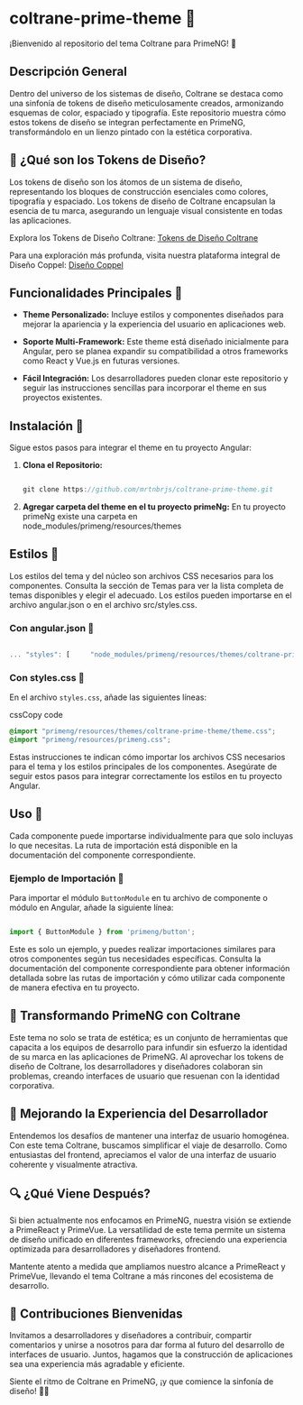 # coltrane-prime-theme 🏀

¡Bienvenido al repositorio del tema Coltrane para PrimeNG! 🚀

## Descripción General

Dentro del universo de los sistemas de diseño, Coltrane se destaca como una sinfonía de tokens de diseño meticulosamente creados, armonizando esquemas de color, espaciado y tipografía. Este repositorio muestra cómo estos tokens de diseño se integran perfectamente en PrimeNG, transformándolo en un lienzo pintado con la estética corporativa.

## 🌈 ¿Qué son los Tokens de Diseño?

Los tokens de diseño son los átomos de un sistema de diseño, representando los bloques de construcción esenciales como colores, tipografía y espaciado. Los tokens de diseño de Coltrane encapsulan la esencia de tu marca, asegurando un lenguaje visual consistente en todas las aplicaciones.

Explora los Tokens de Diseño Coltrane: [Tokens de Diseño Coltrane](https://coltrane.design/)

Para una exploración más profunda, visita nuestra plataforma integral de Diseño Coppel: [Diseño Coppel](https://coppel-design.com/index.html#coltrane)

Funcionalidades Principales 🏀
---------------------------

*   **Theme Personalizado:** Incluye estilos y componentes diseñados para mejorar la apariencia y la experiencia del usuario en aplicaciones web.
    
*   **Soporte Multi-Framework:** Este theme está diseñado inicialmente para Angular, pero se planea expandir su compatibilidad a otros frameworks como React y Vue.js en futuras versiones.
    
*   **Fácil Integración:** Los desarrolladores pueden clonar este repositorio y seguir las instrucciones sencillas para incorporar el theme en sus proyectos existentes.


Instalación 🏀
-----------

Sigue estos pasos para integrar el theme en tu proyecto Angular:

1.  **Clona el Repositorio:**
    
    ```javascript
    
    git clone https://github.com/mrtnbrjs/coltrane-prime-theme.git

    ```
2. **Agregar carpeta del theme en el tu proyecto primeNg:**
    En tu proyecto primeNg existe una carpeta en node_modules/primeng/resources/themes
    
Estilos 🏀
-------

Los estilos del tema y del núcleo son archivos CSS necesarios para los componentes. Consulta la sección de Temas para ver la lista completa de temas disponibles y elegir el adecuado. Los estilos pueden importarse en el archivo angular.json o en el archivo src/styles.css.

### Con angular.json 🏀

```javascript

... "styles": [     "node_modules/primeng/resources/themes/coltrane-prime-theme/theme.css",     "node_modules/primeng/resources/primeng.min.css",     ... ]
```

### Con styles.css 🏀

En el archivo `styles.css`, añade las siguientes líneas:

cssCopy code

```css
@import "primeng/resources/themes/coltrane-prime-theme/theme.css";
@import "primeng/resources/primeng.css";

```

Estas instrucciones te indican cómo importar los archivos CSS necesarios para el tema y los estilos principales de los componentes. Asegúrate de seguir estos pasos para integrar correctamente los estilos en tu proyecto Angular.

Uso 🏀
---

Cada componente puede importarse individualmente para que solo incluyas lo que necesitas. La ruta de importación está disponible en la documentación del componente correspondiente.

### Ejemplo de Importación 🏀

Para importar el módulo `ButtonModule` en tu archivo de componente o módulo en Angular, añade la siguiente línea:

```javascript

import { ButtonModule } from 'primeng/button';

```

Este es solo un ejemplo, y puedes realizar importaciones similares para otros componentes según tus necesidades específicas. Consulta la documentación del componente correspondiente para obtener información detallada sobre las rutas de importación y cómo utilizar cada componente de manera efectiva en tu proyecto.

## 🎨 Transformando PrimeNG con Coltrane

Este tema no solo se trata de estética; es un conjunto de herramientas que capacita a los equipos de desarrollo para infundir sin esfuerzo la identidad de su marca en las aplicaciones de PrimeNG. Al aprovechar los tokens de diseño de Coltrane, los desarrolladores y diseñadores colaboran sin problemas, creando interfaces de usuario que resuenan con la identidad corporativa.

## 🚀 Mejorando la Experiencia del Desarrollador

Entendemos los desafíos de mantener una interfaz de usuario homogénea. Con este tema Coltrane, buscamos simplificar el viaje de desarrollo. Como entusiastas del frontend, apreciamos el valor de una interfaz de usuario coherente y visualmente atractiva.

## 🔍 ¿Qué Viene Después?

Si bien actualmente nos enfocamos en PrimeNG, nuestra visión se extiende a PrimeReact y PrimeVue. La versatilidad de este tema permite un sistema de diseño unificado en diferentes frameworks, ofreciendo una experiencia optimizada para desarrolladores y diseñadores frontend.

Mantente atento a medida que ampliamos nuestro alcance a PrimeReact y PrimeVue, llevando el tema Coltrane a más rincones del ecosistema de desarrollo.

## 🤝 Contribuciones Bienvenidas

Invitamos a desarrolladores y diseñadores a contribuir, compartir comentarios y unirse a nosotros para dar forma al futuro del desarrollo de interfaces de usuario. Juntos, hagamos que la construcción de aplicaciones sea una experiencia más agradable y eficiente.

Siente el ritmo de Coltrane en PrimeNG, ¡y que comience la sinfonía de diseño! 🎹🎨
